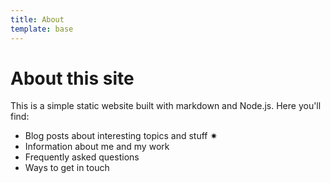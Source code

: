 ```yaml
---
title: About
template: base
---
```


# About this site 

This is a simple static website built with markdown and Node.js. Here you'll find:

- Blog posts about interesting topics and stuff ✷
- Information about me and my work
- Frequently asked questions
- Ways to get in touch
